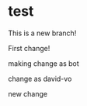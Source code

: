 test
====

This is a new branch!

First change!

making change as bot

change as david-vo

new change

